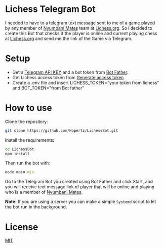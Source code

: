 # Lichess Telegram Bot

I needed to have to a telegram text message sent to me of a game played by any member of [Nyumbani Mates](https://lichess.org/team/nyumbani-mates) 
team at [Lichess.org](https://lichess.org/). So i decided to create this Bot that checks if the player is online and current playing chess at [Lichess.org](https://lichess.org/) and send me the link of the Game via Telegram.

# Setup

 - Get a [Telegram API KEY](https://my.telegram.org/apps) and a bot token from [Bot Father](https://t.me/botfather).
 - Get Lichess access token from [Generate access token](https://lichess.org/account/oauth/token)
 - Create a .env file and insert LiCHESS_TOKEN="your token from lichess" and BOT_TOKEN="from Bot father"
 

# How to use
Clone the repository:
```bash
git clone https://github.com/Hopertz/LichessBot.git
```

Install the requirements:
```bash
cd LichessBot
npm install
```

Then run the bot with:
```javascript
node main.mjs
```

Go to the Telegram Bot you created using Bot Father and click Start, and you will receive text message link of player that will be online and playing who is a member of [Nyumbani Mates](https://lichess.org/team/nyumbani-mates).

**Note:** If you are using a server you can make a simple `Systemd` script to let the bot run in the background.

# License

[MIT](https://choosealicense.com/licenses/mit/)
